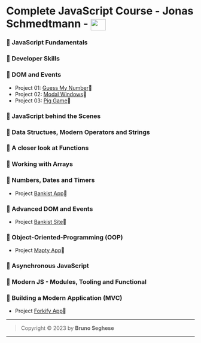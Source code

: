 # Complete JavaScript Course - Jonas Schmedtmann - <img align="center" height="30" width="40" src="https://cdn.jsdelivr.net/gh/devicons/devicon/icons/javascript/javascript-original.svg" />

### 🔶 JavaScript Fundamentals

### 🔶 Developer Skills

### 🔶 DOM and Events

- Project 01: [Guess My Number](https://js-guessnumber.netlify.app/)🔗
- Project 02: [Modal Windows](https://js-showmodal.netlify.app/)🔗
- Project 03: [Pig Game](https://js-pigame.netlify.app/)🔗

### 🔶 JavaScript behind the Scenes

### 🔶 Data Structues, Modern Operators and Strings

### 🔶 A closer look at Functions

### 🔶 Working with Arrays

### 🔶 Numbers, Dates and Timers

- Project [Bankist App](https://js-bankist-arrays.netlify.app/)🔗

### 🔶 Advanced DOM and Events

- Project [Bankist Site](https://js-bankist-dom.netlify.app/)🔗

### 🔶 Object-Oriented-Programming (OOP)

- Project [Mapty App](https://js-mapty-oop.netlify.app/)🔗

### 🔶 Asynchronous JavaScript

### 🔶 Modern JS - Modules, Tooling and Functional

### 🔶 Building a Modern Application (MVC)

- Project [Forkify App](https://js-forkify-app.netlify.app/)🔗

---

> Copyright &copy; 2023 by **Bruno Seghese**

---

